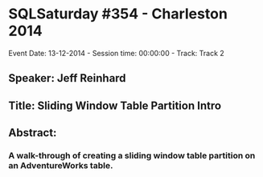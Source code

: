 # SQLSaturday #354 - Charleston 2014
Event Date: 13-12-2014 - Session time: 00:00:00 - Track: Track 2
## Speaker: Jeff Reinhard
## Title: Sliding Window Table Partition Intro
## Abstract:
### A walk-through of creating a sliding window table partition on an AdventureWorks table.


